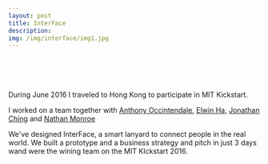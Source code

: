 ```yaml
---
layout: post
title: InterFace
description:
img: /img/interface/img1.jpg
---
```


<div class="img_row">
	<a href="{{ site.baseurl }}/img/interface/img1.jpg"><img class="col one" src="{{ site.baseurl }}/img/interface/img1.jpg" alt=""></a>
	<a href="{{ site.baseurl }}/img/interface/badge_light.jpg"><img class="col one" src="{{ site.baseurl }}/img/interface/badge_light.jpg" alt=""></a>
	<a href="{{ site.baseurl }}/img/interface/img3.jpg"><img class="col one" src="{{ site.baseurl }}/img/interface/img3.jpg" alt=""></a>
</div> 
<div class="img_row">
	<a href="{{ site.baseurl }}/img/interface/logo.jpg"><img class="col one" src="{{ site.baseurl }}/img/interface/logo.jpg" alt=""></a>
	<a href="{{ site.baseurl }}/img/interface/ui1.jpg"><img class="col one" src="{{ site.baseurl }}/img/interface/ui1.jpg" alt=""></a>
	<a href="{{ site.baseurl }}/img/interface/ui2.jpg"><img class="col one" src="{{ site.baseurl }}/img/interface/ui2.jpg" alt=""></a>
</div> 
<div class="img_row">
	<a href="{{ site.baseurl }}/img/interface/img2.jpg"><img class="col three" src="{{ site.baseurl }}/img/interface/img2.jpg" alt=""></a>
</div> 
<br/>
<br/>
During June 2016 I traveled to Hong Kong to participate in MIT Kickstart.  
  
I worked on a team together with [Anthony Occintendale](Aoccidentale.com), [Elwin Ha](elwinha.com), [Jonathan Ching](https://www.linkedin.com/in/jonathanching) and [Nathan Monroe](nathanmonroe.com)

We've designed InterFace, a smart lanyard to connect people in the real world. We built a prototype and a business strategy and pitch in just 3 days wand were the wining team on the MIT KIckstart 2016.

